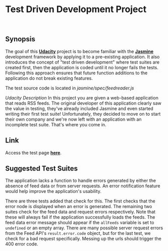 Test Driven Development Project
===
<br>

Synopsis
---
The goal of this **[Udacity](https://www.udacity.com/)** project is to become familiar with the **[Jasmine](http://jasmine.github.io/)** development framework by applying it to a pre-existing application. It also introduces the concept of "test driven development" where test suites are created first, then the application is coded until it no longer fails the tests. Following this approach ensures that future function additions to the application do not break existing features.

The test source code is located in _jasmine/spec/feedreader.js_

_Udacity Description_
In this project you are given a web-based application that reads RSS feeds. The original developer of this application clearly saw the value in testing, they've already included Jasmine and even started writing their first test suite! Unfortunately, they decided to move on to start their own company and we're now left with an application with an incomplete test suite. That's where you come in.


Link
---
Access the test page **[here](http://noel7847.github.io/udacity-fend-project-06/)**.


Suggested Test Suites
---
The application lacks a function to handle errors generated by either the absence of feed data or from server requests.
An error notification feature would help improve the application's usability.

There are three tests added that check for this. The first checks that the error node is displayed when an error is generated. The remaining two suites check for the feed data and request errors respectively. Note that these will always fail if the application successfully loads the feeds. The feed data error message should appear if the <code>allFeeds</code> variable is set to <code>undefined</code> or an empty array. There are many possible server request errors from the Feed API's <code>result.error.code</code> object, but for the last test, we check for a bad request specifically. Messing up the urls should trigger the 400 error code.

